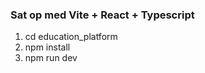 ### Sat op med Vite + React + Typescript 


1. cd education_platform 
2. npm install
3. npm run dev
